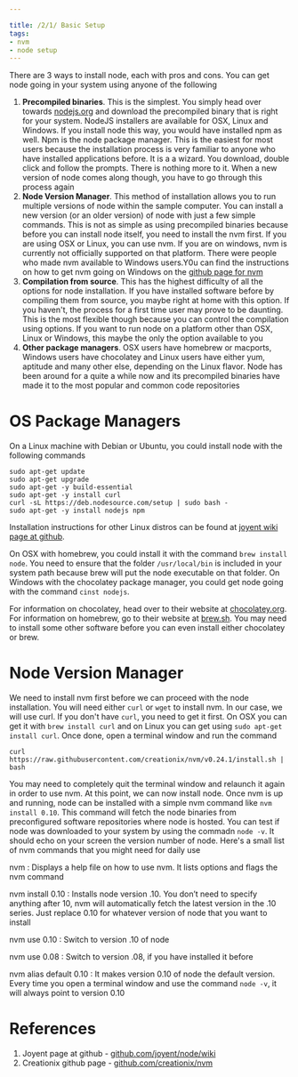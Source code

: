 ```yaml
---

title: /2/1/ Basic Setup
tags:
- nvm
- node setup
---
```


There are 3 ways to install node, each with pros and cons. You can get node going in your system using anyone of the following

1. **Precompiled binaries**. This is the simplest. You simply head over towards [nodejs.org](http://nodejs.org) and download the precompiled binary that is right for your system. NodeJS installers are available for OSX, Linux and Windows. If you install node this way, you would have installed npm as well. Npm is the node package manager. This is the easiest for most users because the installation process is very familiar to anyone who have installed applications before. It is a a wizard. You download, double click and follow the prompts. There is nothing more to it. When a new version of node comes along though, you have to go through this process again
2. **Node Version Manager**. This method of installation allows you to run multiple versions of node within the sample computer. You can install a new version (or an older version) of node with just a few simple commands. This is not as simple as using precompiled binaries because before you can install node itself, you need to install the nvm first. If you are using OSX or Linux, you can use nvm. If you are on windows, nvm is currently not officially supported on that platform. There were people who made nvm available to Windows users.Y0u can find the instructions on how to get nvm going on Windows on the [github page for nvm](https://github.com/creationix/nvm)
3. **Compilation from source**. This has the highest difficulty of all the options for node installation. If you have installed software before by compiling them from source, you maybe right at home with this option. If you haven't, the process for a first time user may prove to be daunting. This is the most flexible though because you can control the compilation using options. If you want to run node on a platform other than OSX,  Linux or Windows, this maybe the only the option available to you
4. **Other package managers**. OSX users have homebrew or macports, Windows users have chocolatey and Linux users have either yum, aptitude and many other else, depending on the Linux flavor. Node has been around for a quite a while now and its precompiled binaries have made it to the most popular and common code repositories

# OS Package Managers

On a Linux machine with Debian or Ubuntu, you could install node with the following commands

~~~
sudo apt-get update
sudo apt-get upgrade
sudo apt-get -y build-essential
sudo apt-get -y install curl
curl -sL https://deb.nodesource.com/setup | sudo bash -
sudo apt-get -y install nodejs npm
~~~

Installation instructions for other Linux distros can be found at [joyent wiki page at github](https://github.com/joyent/node/wiki/Installing-Node.js-via-package-manager).

On OSX with homebrew, you could install it with the command `brew install node`. You need to ensure that the folder `/usr/local/bin` is included in your system path because brew will put the node executable on that folder. On Windows with the chocolatey package manager, you could get node going with the command `cinst nodejs`.

For information on chocolatey, head over to their website at [chocolatey.org](http://chocolatey.org). For information on homebrew, go to their website at [brew.sh](http://brew.sh). You may need to install some other software before you can even install either chocolatey or brew.

# Node Version Manager

We need to install nvm first before we can proceed with the node installation. You will need either `curl` or `wget` to install nvm. In our case, we will use curl. If you don't have `curl`, you need to get it first. On OSX you can get it with `brew install curl` and on Linux you can get using `sudo apt-get install curl`. Once done, open a terminal window and run the command

~~~
curl https://raw.githubusercontent.com/creationix/nvm/v0.24.1/install.sh | bash
~~~

You may need to completely quit the terminal window and relaunch it again in order to use nvm. At this point, we can now install node. Once nvm is up and running, node can be installed with a simple nvm command like `nvm install 0.10`. This command will fetch the node binaries from preconfigured software repositories where node is hosted. You can test if node was downloaded to your system by using the commadn `node -v`. It should echo on your screen the version number of node. Here's a small list of nvm commands that you might need for daily use

nvm
: Displays a help file on how to use nvm. It lists options and flags the nvm command

nvm install 0.10
: Installs node version .10. You don’t need to specify anything after 10, nvm will automatically fetch the latest version in the .10 series. Just replace 0.10 for whatever version of node that you want to install

nvm use 0.10
: Switch to version .10 of node

nvm use 0.08
: Switch to version .08, if you have installed it before

nvm alias default 0.10
: It makes version 0.10 of node the default version. Every time you open a terminal window and use the command `node -v`, it will always point to version 0.10



# References

1. Joyent page at github - [github.com/joyent/node/wiki](https://github.com/joyent/node/wiki/Installing-Node.js-via-package-manager)
2. Creationix github page - [github.com/creationix/nvm](https://github.com/creationix/nvm)
